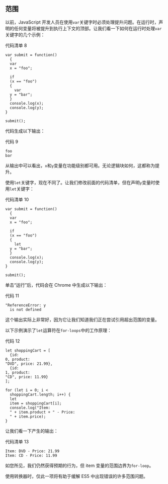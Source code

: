 ## 范围

以前，JavaScript 开发人员在使用`var`关键字时必须处理提升问题。在运行时，声明的任何变量将被提升到执行上下文的顶部。让我们看一下如何在运行时处理`var`关键字的几个示例：

代码清单 8

```
var submit = function()
  {
  var
  x = "foo";

  if
  (x == "foo")
  {
    var
  y = "bar";
  }
  console.log(x);
  console.log(y);
}

submit();

```

代码生成以下输出：

代码 9

```
foo
bar

```

从输出中可以看出，`x`和`y`变量在功能级别都可用。无论逻辑块如何，这都称为提升。

使用`let`关键字，现在不同了。让我们修改前面的代码清单，但在声明`y`变量时使用`let`关键字：

代码清单 10

```
var submit = function()
  {
  var
  x = "foo";

  if
  (x == "foo")
  {
    let
  y = "bar";
  }
  console.log(x);
  console.log(y);
}

submit();

```

单击“运行”后，代码会在 Chrome 中生成以下输出：

代码 11

```
"ReferenceError: y
  is not defined

```

这个输出实际上非常好，因为它让我们知道我们正在尝试引用超出范围的变量。

以下示例演示了`let`运算符在`for-loops`中的工作原理：

代码 12

```
let shoppingCart = [
  {id:
0, product:
"DVD", price: 21.99},
  {id:
1, product:
"CD", price: 11.99}
];

for (let i = 0; i <
  shoppingCart.length; i++) {
  let
  item = shoppingCart[i];
  console.log("Item:
  " + item.product + " - Price:
  " + item.price);
}

```

让我们看一下产生的输出：

代码清单 13

```
Item: DVD - Price: 21.99
Item: CD - Price: 11.99

```

如您所见，我们仍然获得预期的行为，但 item 变量的范围边界为`for-loop`。

使用转换器时，仅此一项将有助于缓解 ES5 中出现错误的许多范围问题。